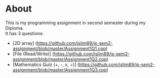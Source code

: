 # About
This is my programming assignment in second semester during my Diploma.  
It has 3 questions:

* [2D array] (https://github.com/jslim89/js-sem2-assignment/blob/master/Assignment1Q1.cpp)
* [File (Read/Write)] (https://github.com/jslim89/js-sem2-assignment/blob/master/Assignment1Q2.cpp)
* [Mathematics Quiz (+, -, x, ÷)] (https://github.com/jslim89/js-sem2-assignment/blob/master/Assignment1Q3.cpp)
